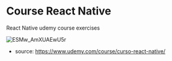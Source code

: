 # Course React Native

React Native udemy course exercises

![ESMw_AmXUAEwU5r](https://user-images.githubusercontent.com/88904256/189028138-e04f7a3c-9df1-403d-9f31-b5474acff57c.png)

- source: https://www.udemy.com/course/curso-react-native/
